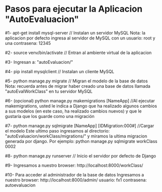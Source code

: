 # Pasos para ejecutar la Aplicacion "AutoEvaluacion"
#1- 
apt-get install mysql-server		// Instalan un servidor MySQL
Nota: la aplicacion por defecto ingresa al servidor de MySQL con un usuario: root y una contrasena: 12345

#2- 
source venv/bin/activate		// Entran al ambiente virtual de la aplicacion

#3- 
Ingresan a: "autoEvaluacion/"

#4- 
pip install mysqlclient		// Instalan un cliente MySQL

#5- 
python manage.py migrate		// Migran el modelo de la base de datos
Nota: recuerda antes de migrar haber creado una base de datos llamada "autoEvalWorkClass" en tu servidor MySQL

#6- (opcional)
python manage.py makemigrations [NameApp] //Al ejecutar makemigrations, usted le indica a Django que ha realizado algunos cambios a sus modelos (en este caso, ha realizado cambios nuevos) y que le gustaría que los guarde como una migración

#7- 
python manage.py sqlmigrate [NameApp] [IDMigration:000#]	//Cargar el modelo
Este ultimo paso ingresamos al directorio: "autoEvaluacion/workClass/migrations/" y miramos la ultima migracion generada por django.
Por ejemplo: python manage.py sqlmigrate workClass 0002

#8-
python manage.py runserver	// Inicio el servidor por defecto de Django

#9-
Ingresamos a nuestro browser: http://localhost:8000/workClass/

#10-
Para acceder al administrador de la base de datos
Ingresamos a nuestro browser: http://localhost:8000/admin/
usuario: fx1
contrasena: autoevaluacion


